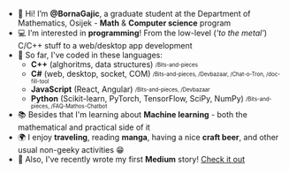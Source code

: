 - 👋 Hi! I’m **@BornaGajic**, a graduate student at the Department of Mathematics, Osijek - **Math** & **Computer science** program
- :computer: I’m interested in **programming**! From the low-level (_'to the metal'_) C/C++ stuff to a web/desktop app development
- 🤖 So far, I've coded in these languages: 
  - **C++** (alghoritms, data structures) <sub><sup>/Bits-and-pieces</sup></sub>
  - **C#** (web, desktop, socket, COM) <sub><sup>/Bits-and-pieces, /Devbazaar, /Chat-o-Tron, /doc-fill-tool</sup></sub>
  - **JavaScript** (React, Angular) <sub><sup>/Bits-and-pieces, /Devbazaar</sup></sub>
  - **Python** (Scikit-learn, PyTorch, TensorFlow, SciPy, NumPy) <sub><sup>/Bits-and-pieces, /FAQ-Mathos-Chatbot</sup></sub>
- :books: Besides that I'm learning about **Machine learning** - both the mathematical and practical side of it
- :earth_africa: I enjoy **traveling**, reading **manga**, having a nice **craft beer**, and other usual non-geeky activities :grin:
- 📝 Also, I've recently wrote my first **Medium** story! [Check it out](https://bornagajic.medium.com/persist-your-complex-map-object-with-mobx-persist-store-8530deb017aa)
